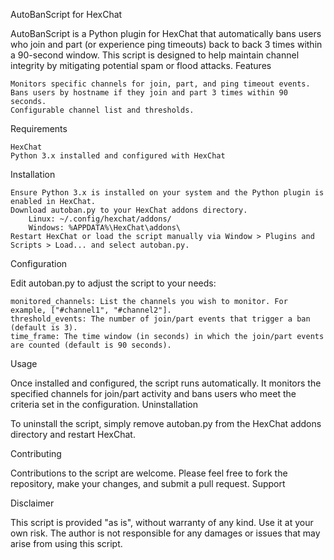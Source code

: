 AutoBanScript for HexChat

AutoBanScript is a Python plugin for HexChat that automatically bans users who join and part (or experience ping timeouts) back to back 3 times within a 90-second window. This script is designed to help maintain channel integrity by mitigating potential spam or flood attacks.
Features

    Monitors specific channels for join, part, and ping timeout events.
    Bans users by hostname if they join and part 3 times within 90 seconds.
    Configurable channel list and thresholds.

Requirements

    HexChat
    Python 3.x installed and configured with HexChat

Installation

    Ensure Python 3.x is installed on your system and the Python plugin is enabled in HexChat.
    Download autoban.py to your HexChat addons directory.
        Linux: ~/.config/hexchat/addons/
        Windows: %APPDATA%\HexChat\addons\
    Restart HexChat or load the script manually via Window > Plugins and Scripts > Load... and select autoban.py.

Configuration

Edit autoban.py to adjust the script to your needs:

    monitored_channels: List the channels you wish to monitor. For example, ["#channel1", "#channel2"].
    threshold_events: The number of join/part events that trigger a ban (default is 3).
    time_frame: The time window (in seconds) in which the join/part events are counted (default is 90 seconds).

Usage

Once installed and configured, the script runs automatically. It monitors the specified channels for join/part activity and bans users who meet the criteria set in the configuration.
Uninstallation

To uninstall the script, simply remove autoban.py from the HexChat addons directory and restart HexChat.


Contributing

Contributions to the script are welcome. Please feel free to fork the repository, make your changes, and submit a pull request.
Support

Disclaimer

This script is provided "as is", without warranty of any kind. Use it at your own risk. The author is not responsible for any damages or issues that may arise from using this script.
